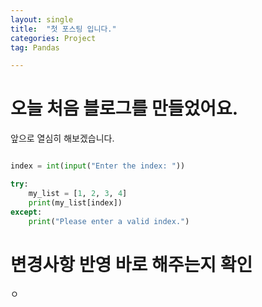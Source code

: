 ```yaml
---
layout: single
title:  "첫 포스팅 입니다."
categories: Project
tag: Pandas

---
```


# 오늘 처음 블로그를 만들었어요.
앞으로 열심히 해보겠습니다.

``` python

index = int(input("Enter the index: "))

try:
    my_list = [1, 2, 3, 4]
    print(my_list[index])
except:
    print("Please enter a valid index.")

```



# 변경사항 반영 바로 해주는지 확인

ㅇ
